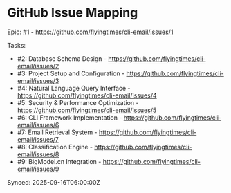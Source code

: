 # GitHub Issue Mapping

Epic: #1 - https://github.com/flyingtimes/cli-email/issues/1

Tasks:
- #2: Database Schema Design - https://github.com/flyingtimes/cli-email/issues/2
- #3: Project Setup and Configuration - https://github.com/flyingtimes/cli-email/issues/3
- #4: Natural Language Query Interface - https://github.com/flyingtimes/cli-email/issues/4
- #5: Security & Performance Optimization - https://github.com/flyingtimes/cli-email/issues/5
- #6: CLI Framework Implementation - https://github.com/flyingtimes/cli-email/issues/6
- #7: Email Retrieval System - https://github.com/flyingtimes/cli-email/issues/7
- #8: Classification Engine - https://github.com/flyingtimes/cli-email/issues/8
- #9: BigModel.cn Integration - https://github.com/flyingtimes/cli-email/issues/9

Synced: 2025-09-16T06:00:00Z